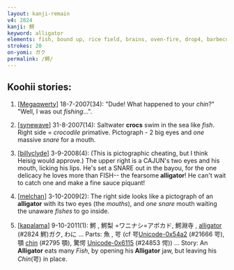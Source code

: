```yaml
---
layout: kanji-remain
v4: 2824
kanji: 鰐
keyword: alligator
elements: fish, bound up, rice field, brains, oven-fire, drop4, barbecue, mouth2, mouth, two mouths, ceiling, snare
strokes: 20
on-yomi: ガク
permalink: /鰐/
---
```


## Koohii stories: 

1) [<a href="http://kanji.koohii.com/profile/Megaqwerty">Megaqwerty</a>] 18-7-2007(34): &quot;Dude! What happened to your <em>chin</em>?&quot; &quot;Well, I was out <em>fishing</em>...&quot;.

2) [<a href="http://kanji.koohii.com/profile/synewave">synewave</a>] 31-8-2007(14): Saltwater <strong>crocs</strong> swim in the sea like <em>fish</em>. Right side = <em>crocodile</em> primative. Pictograph - 2 big eyes and <em>one</em> massive <em>snare</em> for a mouth.

3) [<a href="http://kanji.koohii.com/profile/billyclyde">billyclyde</a>] 3-9-2008(4): (This is pictographic cheating, but I think Heisig would approve.) The upper right is a CAJUN&#039;s two eyes and his mouth, licking his lips. He&#039;s set a SNARE out in the bayou, for the one delicacy he loves more than FISH-- the fearsome<strong> alligator</strong>! He can&#039;t wait to catch one and make a fine sauce piquant!

4) [<a href="http://kanji.koohii.com/profile/melchan">melchan</a>] 3-10-2009(2): The right side looks like a pictograph of an<strong> alligator</strong> with its two eyes (the <em>mouths</em>), and <em>one</em> <em>snare</em> mouth waiting the unaware <em>fishes</em> to go inside.

5) [<a href="http://kanji.koohii.com/profile/kapalama">kapalama</a>] 9-10-2011(1): 鰐 , 鰐梨 =ワニナシ=アボカド, 鰐淵寺 , <a href="../v4/2824.html">alligator</a> (#2824 鰐)ガク, わに ... Parts: 魚 , 咢 (cf 咢<a href="http://kanji.koohii.com/study/kanji/21666">Unicode-0x54a2</a> (#21666 咢), 顎 <a href="../v4/2795.html">chin</a> (#2795 顎), 驚愕 <a href="http://kanji.koohii.com/study/kanji/24853">Unicode-0x6115</a> (#24853 愕)) ... Story: An<strong> Alligator</strong> eats many <em>Fish</em>, by opening his<strong> Alligator</strong> jaw, but leaving his <em>Chin</em>(咢) in place.

